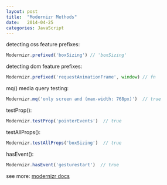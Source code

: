 ```yaml
---
layout: post
title:  "Modernizr Methods"
date:   2014-04-25
categories: JavaScript
---
```


detecting css feature prefixes:

```js
Modernizr.prefixed('boxSizing') // 'boxSizing'
```

detecting dom feature prefixes:

```js
Modernizr.prefixed('requestAnimationFrame', window) // fn
```

mq() media query testing:

```js
Modernizr.mq('only screen and (max-width: 768px)')  // true
```

testProp():

```js
Modernizr.testProp('pointerEvents')  // true 
```

testAllProps():

```js
Modernizr.testAllProps('boxSizing')  // true 
```

hasEvent():

```js
Modernizr.hasEvent('gesturestart')  // true
```

see more: <a href="http://modernizr.com/docs/#s25" target="_blank">modernizr docs</a>